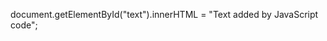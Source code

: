 <script src="https://code.jquery.com/jquery-3.2.1.min.js"></script>
<script src="/noname/scripts/demo.js"></script>
 
<div id="text"></div>

document.getElementById("text").innerHTML = "Text added by JavaScript code";
